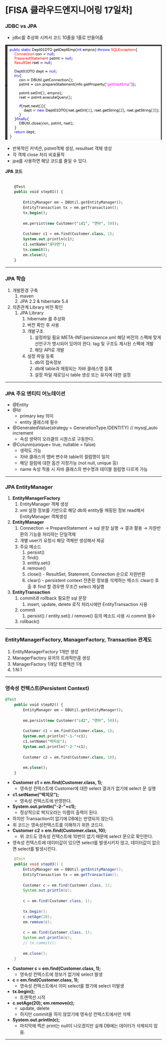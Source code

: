 # [FISA 클라우드엔지니어링 17일차]

### JDBC vs JPA

- jdbc를 추상화 시켜서 코드 10줄을 1줄로 만들어줌

![FISA/jdbc_code.png](FISA/jdbc_code.png)

- 반복적인 커넥션, pstmt객체 생성, resultset 객체 생성
- 각 객체 close 처리 비효율적
- jpa를 사용하면 해당 코드를 줄일 수 있다.

**JPA 코드**

```sql

	@Test
	public void step01() {
		
		EntityManager em = DBUtil.getEntityManager();
		EntityTransaction tx = em.getTransaction();
		tx.begin();
		
		em.persist(new Customer("id1", "연아", 50));
		
		Customer c1 = em.find(Customer.class, 1);
		System.out.println(c1);
		c1.setName("유다연");
		tx.commit();
		em.close();
	}
```

---

### JPA 학습

1. 개발환경 구축
    1. maven
    2. JPA 2.2 & hibernate 5.4
2. 의존관계 Library 버전 확인
    1. JPA Library
        1. hibernate 를 추상화
        2. 버전 확인 후 사용
        3. 개발구조
            1. 설정파일 필요 META-INF/persistence.xml
            해당 버전의 스펙에 맞게 선언구가 명시되어 있어야 한다.
            tag 및 구조도 제시된 스펙에 개발
            2. 해당 API로 개발
        4. 설정 파일 등록
            1. db의 접속정보
            2. db에 table과 매핑되는 자바 클래스명 등록
            3. 설정 파일 재로딩시 table 생성 또는 유지에 대한 설정

---

### JPA 주요 엔티티 어노테이션

- @Entity
- @Id
    - primary key 의미
    - entity 클래스에 필수
- @GeneratedValue(strategy = GenerationType.IDENTITY) // mysql_auto increment
    - 속성 생략이 오라클의 시퀀스로 구동한다.
- @Colunm(unique= true, nullable = false)
    - 생략도 가능
    - 자바 클래스의 맴버 변수와 table의 컬럼명이 일치
    - 해당 컬럼에 대한 옵션 지정가능 (not null, unique 등)
    - name 속성 적용 시 자바 클래스의 변수명과 테이블 컬럼명 다르게 가능

---

### JPA EntityManager

1. **EntityManagerFactory**
    1. EntityManager 객체 생성
    2. xml 설정 정보를 기반으로 해당 db와 entity들 매핑된 정보 read해서 EntityManager 객체생성
2. **EntityManager**
    1. Connection → PrepareStatement → sql 문장 실행 → 결과 활용 → 자원반환의 기능을 처리하는 단일객체
    2. 개별 user가 요청시 해당 객체만 생성해서 제공
    3. 주요 메소드
        1. persist()
        2. find()
        3. entitiy.set()
        4. remove()
        5. close() - ResultSet, Statement, Connection 순으로 자원반환
        6. clear() - persistent context 잔존된 정보를 삭제하는 메소드 clear() 호출 후 find 할 경우엔 무조건 select  재실행
3. **EntityTransaction**
    1. commit과 rollback 필요한 sql 문장
        1. insert, update, delete 로직 처리시에만 EntityTransaction 사용
    2. commit
        1. persist() / entity.set() / remove() 등의 메소드 사용 시 commit 필수
    3. rollback()

---

### EntityManagerFactory, ManagerFactory, Transaction 관계도

1. EntityManagerFactory 1개만 생성
2. ManagerFactory 유저의 트래픽만큼 생성
3. ManagerFactory 1개당 트랜잭션 1개
4. 1:N:1

---

### 영속성 컨텍스트(Persistent Context)

```sql
@Test
	public void step02() {
		EntityManager em = DBUtil.getEntityManager();
		
		em.persist(new Customer("id2", "연아", 50));
		
		Customer c1 = em.find(Customer.class, 1);
		System.out.println("-1-"+c1);
		c1.setName("박지오");
		System.out.println("-2-"+c1);
		
		Customer c2 = em.find(Customer.class, 10);
		
		em.close();
	}
```

- **Customer c1 = em.find(Customer.class, 1);**
    - 영속성 컨텍스트에 Customer에 대한 select 결과가 없기에 select 문 실행
- **c1.setName("박지오");**
    - 영속성 컨텍스트에 반영한다.
- **System.out.println("-2-"+c1);**
    - 정상적으로 박지오라는 이름이 출력이 된다.
- 하지만 Transaction이 없기에 DB에는 반영되지 않는다.
- 위 코드는 영속성컨텍스트를 이해하기 위한 코드다.
- **Customer c2 = em.find(Customer.class, 10);**
    - 위 코드도 영속성 컨텍스트에 10번이 없기 때문에 select 문으로 확인한다.
- 영속성 컨텍스트에 데이터값이 있으면 select를 발생시키지 않고, 데이터값이 없으면 select를 발생시킨다.

```java
 	@Test
	public void step03() {
		EntityManager em = DBUtil.getEntityManager();
		EntityTransaction tx = em.getTransaction();
		
		Customer c = em.find(Customer.class, 1);
		System.out.println(c);
		
		c = em.find(Customer.class, 1);
		
		tx.begin();
		c.setAge(20);
		em.remove(c);
		
		c = em.find(Customer.class, 1);
		System.out.println(c);
		// tx.commit();
	
		em.close();
	}
```

- **Customer c = em.find(Customer.class, 1);**
    - 영속성 컨텍스트에 정보가 없기에 select 발생
- **c = em.find(Customer.class, 1);**
    - 영속성 컨텍스트에서 이미 select를 했기에 select 미발생
- **tx.begin();**
    - 트랜잭션 시작
- **c.setAge(20);
em.remove(c);**
    - update, delete
    - 하지만 commit을 하지 않았기에 영속성 컨텍스트에서만 삭제
- **System.out.println(c);**
    - 마지막에 찍은 print는 null이 나오겠지만 실제 DB에는 데이터가 삭제되지 않음.

---